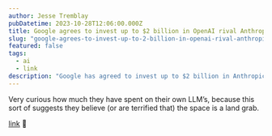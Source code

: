 ```yaml
---
author: Jesse Tremblay
pubDatetime: 2023-10-28T12:06:00.000Z
title: Google agrees to invest up to $2 billion in OpenAI rival Anthropic
slug: "google-agrees-to-invest-up-to-2-billion-in-openai-rival-anthropic"
featured: false
tags:
  - ai
  - link
description: "Google has agreed to invest up to $2 billion in Anthropic, a startup that is developing a new type of artificial intelligence technology that could compete with OpenAI."
---
```


Very curious how much they have spent on their own LLM’s, because this sort of suggests they believe (or are terrified that) the space is a land grab.

[link](https://www.reuters.com/technology/google-agrees-invest-up-2-bln-openai-rival-anthropic-wsj-2023-10-27/) 🔗
